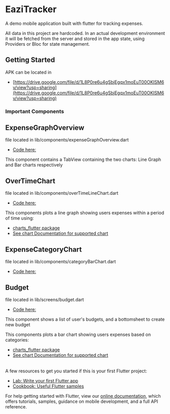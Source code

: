 # EaziTracker

A demo mobile application built with flutter for tracking expenses.

All data in this project are hardcoded. In an actual development environment it will be fetched from the server and stored in the app state, using Providers or Bloc for state management.

## Getting Started

APK can be located in

- [https://drive.google.com/file/d/1L8P0re6u4gSbjEgqx1moEuT00OKISM6v/view?usp=sharing](https://drive.google.com/file/d/1L8P0re6u4gSbjEgqx1moEuT00OKISM6v/view?usp=sharing)

### Important Components

## ExpenseGraphOverview

file located in lib/components/expenseGraphOverview.dart

- [Code here:](https://github.com/chynerdu/eaziTracker/blob/main/lib/components/expenseGraphOverview.dart)

This component contains a TabView containing the two charts: Line Graph and Bar charts respectively

## OverTimeChart

file located in lib/components/overTimeLineChart.dart

- [Code here:](https://github.com/chynerdu/eaziTracker/blob/main/lib/components/overTimeLineChart.dart)

This components plots a line graph showing users expenses within a period of time using:

- [charts_flutter package](https://pub.dev/packages/charts_flutter)
- [See chart Documentation for supported chart](https://google.github.io/charts/flutter/gallery.html)

## ExpenseCategoryChart

file located in lib/components/categoryBarChart.dart

- [Code here:](https://github.com/chynerdu/eaziTracker/blob/main/lib/components/categoryBarChart.dart)

## Budget

file located in lib/screens/budget.dart

- [Code here:](https://github.com/chynerdu/eaziTracker/blob/main/lib/screens/budget.dart)

This component shows a list of user's budgets, and a bottomsheet to create new budget

This components plots a bar chart showing users expenses based on categories:

- [charts_flutter package](https://pub.dev/packages/charts_flutter)
- [See chart Documentation for supported chart](https://google.github.io/charts/flutter/gallery.html)

######

A few resources to get you started if this is your first Flutter project:

- [Lab: Write your first Flutter app](https://flutter.dev/docs/get-started/codelab)
- [Cookbook: Useful Flutter samples](https://flutter.dev/docs/cookbook)

For help getting started with Flutter, view our
[online documentation](https://flutter.dev/docs), which offers tutorials,
samples, guidance on mobile development, and a full API reference.
